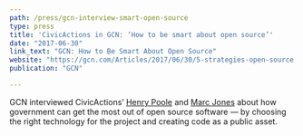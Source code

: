 ```yaml
---
path: /press/gcn-interview-smart-open-source
type: press
title: 'CivicActions in GCN: ‘How to be smart about open source’'
date: "2017-06-30"
link_text: "GCN: How to Be Smart About Open Source"
website: "https://gcn.com/Articles/2017/06/30/5-strategies-open-source.aspx"
publication: "GCN"

---
```


GCN interviewed CivicActions’ [Henry Poole](civicactions.com/team/henry-poole) and [Marc Jones](civicactions.com/team/marc-jones) about how government can get the most out of open source software — by choosing the right technology for the project and creating code as a public asset.
